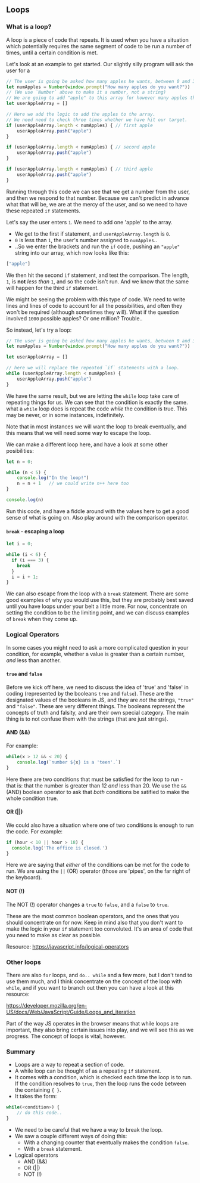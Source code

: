 ## Loops

### What is a loop?
A loop is a piece of code that repeats. It is used when you have a situation which potentially requires the same segment of code to be run a number of times, until a certain condition is met.

Let's look at an example to get started. Our slightly silly program will ask the user for a 
```js
// The user is going be asked how many apples he wants, between 0 and 3.
let numApples = Number(window.prompt("How many apples do you want?"))
// (We use `Number` above to make it a number, not a string)
// We are going to add "apple" to this array for however many apples the user asked for, so we will set up an array to put the 'apples' into.
let userAppleArray = []

// Here we add the logic to add the apples to the array.
// We need need to check three times whether we have hit our target.
if (userAppleArray.length < numApples) { // first apple
    userAppleArray.push("apple")
}

if (userAppleArray.length < numApples) { // second apple
    userAppleArray.push("apple")
}

if (userAppleArray.length < numApples) { // third apple
    userAppleArray.push("apple")
}
```
Running through this code we can see that we get a number from the user, and then we respond to that number. Because we can't predict in advance what that will be, we are at the mercy of the user, and so we need to have these repeated `if` statements. 

Let's say the user enters `1`. We need to add one 'apple' to the array. 
- We get to the first if statement, and `userAppleArray.length` is `0`. 
- `0` is less than `1`, the user's number assigned to `numApples`..
- ..So we enter the brackets and run the `if` code, pushing an `"apple"` string into our array, which now looks like this:
```js
["apple"]
```
We then hit the second `if` statement, and test the comparison. The length, `1`, is **not** _less than_ `1`, and so the code isn't run. And we know that the same will happen for the third `if` statement. 

We might be seeing the problem with this type of code. We need to write lines and lines of code to account for all the possibilities, and often they won't be required (although sometimes they will). What if the question involved `1000` possible apples? Or one million? Trouble..

So instead, let's try a loop:
```js
// The user is going be asked how many apples he wants, between 0 and 3.
let numApples = Number(window.prompt("How many apples do you want?"))

let userAppleArray = []

// here we will replace the repeated `if` statements with a loop.
while (userAppleArray.length < numApples) { 
    userAppleArray.push("apple")
}
```
We have the same result, but we are letting the `while` loop take care of repeating things for us. We can see that the condition is exactly the same. what a `while` loop does is repeat the code _while_ the condition is true. This may be never, or in some instances, indefinitely.

Note that in most instances we will want the loop to break eventually, and this means that we will need some way to escape the loop. 

We can make a different loop here, and have a look at some other posibilities:
```js
let n = 0;

while (n < 5) {
    console.log("In the loop!")
    n = n + 1   // we could write n++ here too
}

console.log(n)
```
Run this code, and have a fiddle around with the values here to get a good sense of what is going on. Also play around with the comparison operator. 

#### `break` - escaping a loop
```js
let i = 0;

while (i < 6) {
  if (i === 3) {
    break
  }
  i = i + 1;
}
```
We can also escape from the loop with a `break` statement. There are some good examples of why you would use this, but they are probably best saved until you have loops under your belt a little more. For now, concentrate on setting the condition to be the limiting point, and we can discuss examples of `break` when they come up.

### Logical Operators
In some cases you might need to ask a more complicated question in your condition, for example, whether a value is greater than a certain number, _and_ less than another.

#### `true` and `false`
Before we kick off here, we need to discuss the idea of 'true' and 'false' in coding (represented by the booleans `true` and `false`). These are the designated values of the booleans in JS, and they are _not_ the strings, `"true"` and `"false"`. These are very different things. The booleans represent the concepts of truth and falsity, and are their own special category. The main thing is to not confuse them with the strings (that are just strings). 

#### AND (&&)
For example:
```js
while(x > 12 && < 20) {
    console.log(`number ${x} is a 'teen'.`)
}
```
Here there are two conditions that must be satisfied for the loop to run - that is: that the number is greater than 12 _and_ less than 20. We use the `&&` (AND) boolean operator to ask that _both_ conditions be satified to make the whole condition true.

#### OR (||)
We could also have a situation where one of two conditions is enough to run the code. For example:
```js
if (hour < 10 || hour > 18) {
  console.log('The office is closed.')
}
```
Here we are saying that _either_ of the conditions can be met for the code to run. We are using the `||` (OR) operator (those are 'pipes', on the far right of the keyboard).

#### NOT (!)
The NOT (!) operator changes a `true` to `false`, and a `false` to `true`. 

These are the most common boolean operators, and the ones that you should concentrate on for now. Keep in mind also that you don't want to make the logic in your `if` statement too convoluted. It's an area of code that you need to make as clear as possible. 

Resource: https://javascript.info/logical-operators

### Other loops
There are also `for` loops, and `do.. while` and a few more, but I don't tend to use them much, and I think concentrate on the concept of the loop with `while`, and if you want to branch out then you can have a look at this resource:

https://developer.mozilla.org/en-US/docs/Web/JavaScript/Guide/Loops_and_iteration

Part of the way JS operates in the browser means that while loops are important, they also bring certain issues into play, and we will see this as we progress. The concept of loops is vital, however. 

### Summary
- Loops are a way to repeat a section of code.
- A while loop can be thought of as a repeating `if` statement.
- It comes with a condition, which is checked each time the loop is to run. If the condition resolves to `true`, then the loop runs the code between the containing `{ }`.
- It takes the form:
```js
while(<condition>) {      
    // do this code..
}
```
- We need to be careful that we have a way to break the loop.
- We saw a couple different ways of doing this:
    - With a changing counter that eventually makes the condition `false`.
    - With a `break` statement.
- Logical operators
    - AND (&&)
    - OR (||)
    - NOT (!)